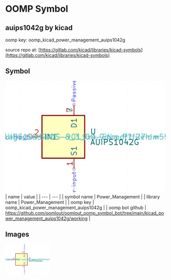# OOMP Symbol  
## auips1042g  by kicad  
  
oomp key: oomp_kicad_power_management_auips1042g  
  
source repo at: [https://gitlab.com/kicad/libraries/kicad-symbols](https://gitlab.com/kicad/libraries/kicad-symbols)  
## Symbol  
  
[![working.png](working_600.png)](working.png)  
| name | value | 
| --- | --- | 
| symbol name | Power_Management | 
| library name | Power_Management | 
| oomp key | oomp_kicad_power_management_auips1042g | 
| oomp bot github | https://github.com/oomlout/oomlout_oomp_symbol_bot/tree/main/kicad_power_management_auips1042g/working | 
## Images  
  
[![working.png](working_140.png)](working.png)  
